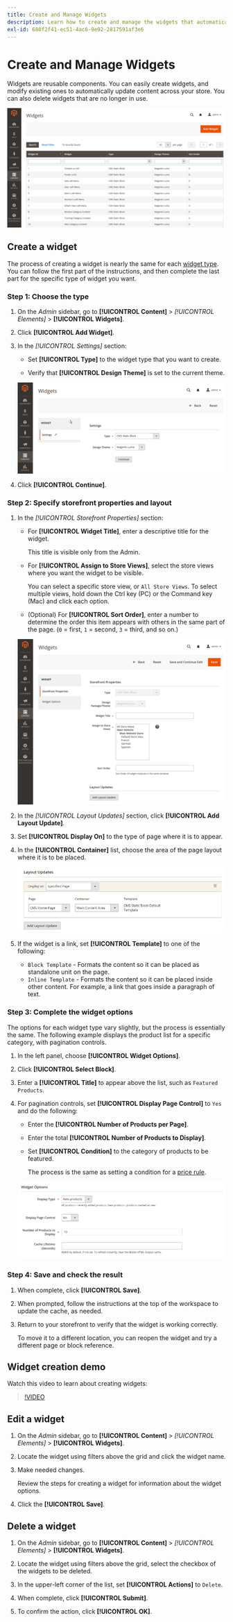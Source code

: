 ```yaml
---
title: Create and Manage Widgets
description: Learn how to create and manage the widgets that automatically update content across your store.
exl-id: 680f2f41-ec51-4ac6-9e92-2817591af3e6
---
```

# Create and Manage Widgets

Widgets are reusable components. You can easily create widgets, and modify existing ones to automatically update content across your store. You can also delete widgets that are no longer in use.

![Widgets](./assets/widgets.png)<!-- zoom -->

## Create a widget

The process of creating a widget is nearly the same for each [widget type](widgets.md#widget-types). You can follow the first part of the instructions, and then complete the last part for the specific type of widget you want.

### Step 1: Choose the type

1. On the _Admin_ sidebar, go to **[!UICONTROL Content]** > _[!UICONTROL Elements]_ > **[!UICONTROL Widgets]**.

1. Click **[!UICONTROL Add Widget]**.

1. In the _[!UICONTROL Settings]_ section:

   - Set **[!UICONTROL Type]** to the widget type that you want to create.

   - Verify that **[!UICONTROL Design Theme]** is set to the current theme.

   ![Widget settings](./assets/widget-settings.png)<!-- zoom -->

1. Click **[!UICONTROL Continue]**.

### Step 2: Specify storefront properties and layout

1. In the _[!UICONTROL Storefront Properties]_ section:

   - For **[!UICONTROL Widget Title]**, enter a descriptive title for the widget.

      This title is visible only from the Admin.

   - For **[!UICONTROL Assign to Store Views]**, select the store views where you want the widget to be visible.

      You can select a specific store view, or `All Store Views`. To select multiple views, hold down the Ctrl key (PC) or the Command key (Mac) and click each option.

   - (Optional) For **[!UICONTROL Sort Order]**, enter a number to determine the order this item appears with others in the same part of the page. (`0` = first, `1` = second, `3` = third, and so on.)

   ![Storefront properties](./assets/widget-storefront-properties.png)<!-- zoom -->

1. In the _[!UICONTROL Layout Updates]_ section, click **[!UICONTROL Add Layout Update]**.

1. Set **[!UICONTROL Display On]** to the type of page where it is to appear.

1. In the **[!UICONTROL Container]** list, choose the area of the page layout where it is to be placed.

   ![Layout updates](./assets/widget-layout-update-home-page.png)<!-- zoom -->

1. If the widget is a link, set **[!UICONTROL Template]** to one of the following:

   - `Block Template` - Formats the content so it can be placed as standalone unit on the page.
   - `Inline Template` - Formats the content so it can be placed inside other content. For example, a link that goes inside a paragraph of text.

### Step 3: Complete the widget options

The options for each widget type vary slightly, but the process is essentially the same. The following example displays the product list for a specific category, with pagination controls.

1. In the left panel, choose **[!UICONTROL Widget Options]**.

1. Click **[!UICONTROL Select Block]**.

1. Enter a **[!UICONTROL Title]** to appear above the list, such as `Featured Products`.

1. For pagination controls, set **[!UICONTROL Display Page Control]** to `Yes`  and do the following:

   - Enter the **[!UICONTROL Number of Products per Page]**.

   - Enter the total **[!UICONTROL Number of Products to Display]**.

   - Set **[!UICONTROL Condition]** to the category of products to be featured.

      The process is the same as setting a condition for a [price rule](../merchandising-promotions/price-rules-catalog.md).

   ![Widget options](./assets/widget-options-new-product-list.png)<!-- zoom -->

### Step 4: Save and check the result

1. When complete, click **[!UICONTROL Save]**.

1. When prompted, follow the instructions at the top of the workspace to update the cache, as needed.

1. Return to your storefront to verify that the widget is working correctly.

   To move it to a different location, you can reopen the widget and try a different page or block reference.

## Widget creation demo

Watch this video to learn about creating widgets:

>[!VIDEO](https://video.tv.adobe.com/v/343786?quality=12)

## Edit a widget

1. On the _Admin_ sidebar, go to **[!UICONTROL Content]** > _[!UICONTROL Elements]_ > **[!UICONTROL Widgets]**.

1. Locate the widget using filters above the grid and click the widget name.

1. Make needed changes.

   Review the steps for creating a widget for information about the widget options.

1. Click the **[!UICONTROL Save]**.

## Delete a widget

1. On the _Admin_ sidebar, go to **[!UICONTROL Content]** > _[!UICONTROL Elements]_ > **[!UICONTROL Widgets]**.

1. Locate the widget using filters above the grid, select the checkbox of the widgets to be deleted.

1. In the upper-left corner of the list, set **[!UICONTROL Actions]** to `Delete`.

1. When complete, click **[!UICONTROL Submit]**.

1. To confirm the action, click **[!UICONTROL OK]**.
